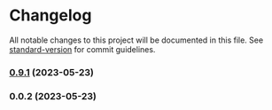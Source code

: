 # Changelog

All notable changes to this project will be documented in this file. See [standard-version](https://github.com/conventional-changelog/standard-version) for commit guidelines.

### [0.9.1](https://github.com/fakir-tech/deepset-cloud-sdk/compare/v0.0.2...v0.9.1) (2023-05-23)

### 0.0.2 (2023-05-23)
